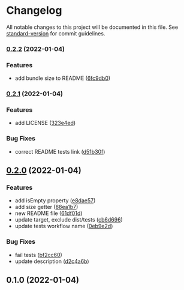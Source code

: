 # Changelog

All notable changes to this project will be documented in this file. See [standard-version](https://github.com/conventional-changelog/standard-version) for commit guidelines.

### [0.2.2](https://github.com/jgmcelwain/qewe/compare/v0.2.1...v0.2.2) (2022-01-04)


### Features

* add bundle size to README ([6fc9db0](https://github.com/jgmcelwain/qewe/commit/6fc9db00119e899024d8945ff5b564779cb1e4b4))

### [0.2.1](https://github.com/jgmcelwain/qewe/compare/v0.2.0...v0.2.1) (2022-01-04)


### Features

* add LICENSE ([323e4ed](https://github.com/jgmcelwain/qewe/commit/323e4ed0c39788619d358bfbbd4bc21aa48ba246))


### Bug Fixes

* correct README tests link ([d51b30f](https://github.com/jgmcelwain/qewe/commit/d51b30f91296658f07941196ea59fb6d585e2227))

## [0.2.0](https://github.com/jgmcelwain/qewe/compare/v0.1.0...v0.2.0) (2022-01-04)


### Features

* add isEmpty property ([e8dae57](https://github.com/jgmcelwain/qewe/commit/e8dae571be9e6547c04add7ec2554bce321b512c))
* add size getter ([88ea1b7](https://github.com/jgmcelwain/qewe/commit/88ea1b74c1822f29b1fd42b05e20af9bf7d6593d))
* new README file ([61df01d](https://github.com/jgmcelwain/qewe/commit/61df01d02fd0d19e172b0c96b89a6f3cebf2ffd3))
* update target, exclude dist/tests ([cb6d696](https://github.com/jgmcelwain/qewe/commit/cb6d696cb2c7002442fa88ed5f63d5b61560e39e))
* update tests workflow name ([0eb9e2d](https://github.com/jgmcelwain/qewe/commit/0eb9e2db5edce9d378463e50eb163366864eb3e5))


### Bug Fixes

* fail tests ([bf2cc60](https://github.com/jgmcelwain/qewe/commit/bf2cc60f976cdc2425a55c6928fba65112934ab4))
* update description ([d2c4a6b](https://github.com/jgmcelwain/qewe/commit/d2c4a6b751f797512e767d6bcc4cd015e377ab42))

## 0.1.0 (2022-01-04)
